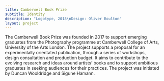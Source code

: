 ```yaml
---
title: Camberwell Book Prize
subtitle: Identity
description: "Logotype, 2018\nDesign: Oliver Boulton"
layout: project
---
```

The Camberwell Book Prize was founded in 2017 to support emerging graduates from the Photography programme at Camberwell College of Arts, University of the Arts London. The project supports a proposal for an experimentally orientated publication, through a series of workshops, design consultation and production budget. It aims to contribute to the evolving research and ideas around artists’ books and to support ambitious graduates in seeking audiences for their practices. The project was initiated by Duncan Wooldridge and Sigune Hamann.